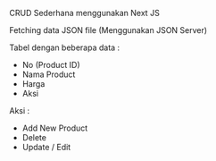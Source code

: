 CRUD Sederhana menggunakan Next JS

Fetching data JSON file (Menggunakan JSON Server)

Tabel dengan beberapa data :
- No (Product ID)
- Nama Product
- Harga
- Aksi

Aksi :
- Add New Product
- Delete
- Update / Edit
